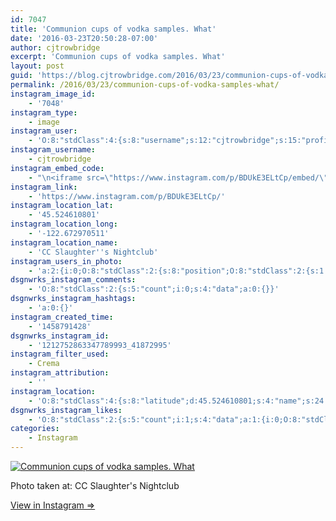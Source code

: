 ```yaml
---
id: 7047
title: 'Communion cups of vodka samples. What'
date: '2016-03-23T20:50:28-07:00'
author: cjtrowbridge
excerpt: 'Communion cups of vodka samples. What'
layout: post
guid: 'https://blog.cjtrowbridge.com/2016/03/23/communion-cups-of-vodka-samples-what/'
permalink: /2016/03/23/communion-cups-of-vodka-samples-what/
instagram_image_id:
    - '7048'
instagram_type:
    - image
instagram_user:
    - 'O:8:"stdClass":4:{s:8:"username";s:12:"cjtrowbridge";s:15:"profile_picture";s:96:"https://scontent.cdninstagram.com/t51.2885-19/s150x150/12081186_1759494767611229_280555941_a.jpg";s:2:"id";s:8:"41872995";s:9:"full_name";s:13:"CJ Trowbridge";}'
instagram_username:
    - cjtrowbridge
instagram_embed_code:
    - "\n<iframe src=\"https://www.instagram.com/p/BDUkE3ELtCp/embed/\" width=\"612\" height=\"710\" frameborder=\"0\" scrolling=\"no\" allowtransparency=\"true\" class=\"insta-image-embed\"></iframe>\n"
instagram_link:
    - 'https://www.instagram.com/p/BDUkE3ELtCp/'
instagram_location_lat:
    - '45.524610801'
instagram_location_long:
    - '-122.672970511'
instagram_location_name:
    - 'CC Slaughter''s Nightclub'
instagram_users_in_photo:
    - 'a:2:{i:0;O:8:"stdClass":2:{s:8:"position";O:8:"stdClass":2:{s:1:"y";d:0.77916664;s:1:"x";d:0.7118056;}s:4:"user";O:8:"stdClass":4:{s:8:"username";s:12:"pdxwonderboy";s:15:"profile_picture";s:85:"https://scontent.cdninstagram.com/t51.2885-19/924735_489782997869897_1995342228_a.jpg";s:2:"id";s:8:"32060586";s:9:"full_name";s:12:"Ilan Gerould";}}i:1;O:8:"stdClass":2:{s:8:"position";O:8:"stdClass":2:{s:1:"y";d:0.8277778;s:1:"x";d:0.5388889;}s:4:"user";O:8:"stdClass":4:{s:8:"username";s:12:"cjtrowbridge";s:15:"profile_picture";s:96:"https://scontent.cdninstagram.com/t51.2885-19/s150x150/12081186_1759494767611229_280555941_a.jpg";s:2:"id";s:8:"41872995";s:9:"full_name";s:13:"CJ Trowbridge";}}}'
dsgnwrks_instagram_comments:
    - 'O:8:"stdClass":2:{s:5:"count";i:0;s:4:"data";a:0:{}}'
dsgnwrks_instagram_hashtags:
    - 'a:0:{}'
instagram_created_time:
    - '1458791428'
dsgnwrks_instagram_id:
    - '1212752863347789993_41872995'
instagram_filter_used:
    - Crema
instagram_attribution:
    - ''
instagram_location:
    - 'O:8:"stdClass":4:{s:8:"latitude";d:45.524610801;s:4:"name";s:24:"CC Slaughter''s Nightclub";s:9:"longitude";d:-122.672970511;s:2:"id";i:246213961;}'
dsgnwrks_instagram_likes:
    - 'O:8:"stdClass":2:{s:5:"count";i:1;s:4:"data";a:1:{i:0;O:8:"stdClass":4:{s:8:"username";s:13:"jeffsirginson";s:15:"profile_picture";s:96:"https://scontent.cdninstagram.com/t51.2885-19/s150x150/11909931_885436701550319_1080409593_a.jpg";s:2:"id";s:9:"446347944";s:9:"full_name";s:14:"Jeff Sirginson";}}}'
categories:
    - Instagram
---
```


[![Communion cups of vodka samples. What](https://blog.cjtrowbridge.com/wp-content/uploads/2016/03/1458791428-1-1.jpg)](https://www.instagram.com/p/BDUkE3ELtCp/)

Photo taken at: CC Slaughter's Nightclub

[View in Instagram ⇒](https://www.instagram.com/p/BDUkE3ELtCp/)